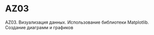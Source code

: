# AZ03
 AZ03. Визуализация данных. Использование библиотеки Matplotlib. Создание диаграмм и графиков
